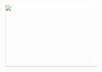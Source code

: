 <img src="[image-url](https://github.com/shayanvafaei/shayanvafaei/blob/main/B.png)" alt="" width="300" height="200">
